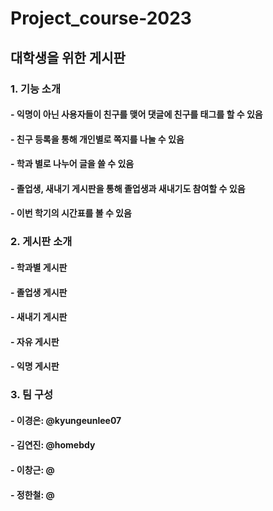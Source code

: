 # Project_course-2023

## 대학생을 위한 게시판
### 1. 기능 소개
#### - 익명이 아닌 사용자들이 친구를 맺어 댓글에 친구를 태그를 할 수 있음
#### - 친구 등록을 통해 개인별로 쪽지를 나눌 수 있음
#### - 학과 별로 나누어 글을 쓸 수 있음
#### - 졸업생, 새내기 게시판을 통해 졸업생과 새내기도 참여할 수 있음
#### - 이번 학기의 시간표를 볼 수 있음

### 2. 게시판 소개
#### - 학과별 게시판
#### - 졸업생 게시판
#### - 새내기 게시판
#### - 자유 게시판
#### - 익명 게시판

### 3. 팀 구성
#### - 이경은: @kyungeunlee07
#### - 김연진: @homebdy
#### - 이창근: @
#### - 정한철: @
